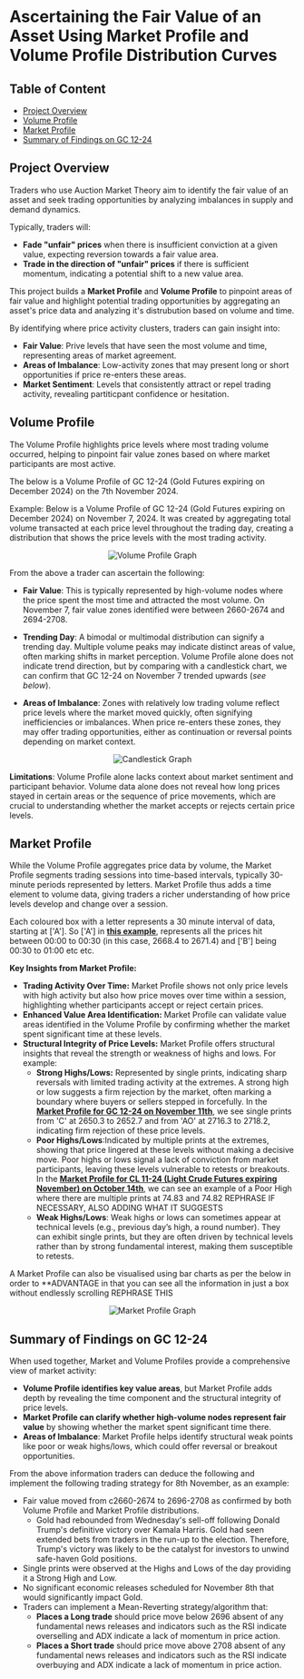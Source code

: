 # Ascertaining the Fair Value of an Asset Using Market Profile and Volume Profile Distribution Curves

## Table of Content
- [Project Overview](#project-overview)
- [Volume Profile](#volume-profile)
- [Market Profile](#market-profile)
- [Summary of Findings on GC 12-24](#summary-of-findings-on-gc-12-24)

## Project Overview
Traders who use Auction Market Theory aim to identify the fair value of an asset and seek trading opportunities by analyzing imbalances in supply and demand dynamics.

Typically, traders will:
- **Fade "unfair" prices** when there is insufficient conviction at a given value, expecting reversion towards a fair value area.
- **Trade in the direction of "unfair" prices** if there is sufficient momentum, indicating a potential shift to a new value area.

This project builds a **Market Profile** and **Volume Profile** to pinpoint areas of fair value and highlight potential trading opportunities by aggregating an asset's price data and analyzing it's distrubution based on volume and time. 

By identifying where price activity clusters, traders can gain insight into: 
- **Fair Value**: Prive levels that have seen the most volume and time, representing areas of market agreement.  
- **Areas of Imbalance**: Low-activity zones that may present long or short opportunities if price re-enters these areas. 
- **Market Sentiment**: Levels that consistently attract or repel trading activity, revealing partiticpant confidence or hesitation. 

## Volume Profile

The Volume Profile highlights price levels where most trading volume occurred, helping to pinpoint fair value zones based on where market participants are most active.

The below is a Volume Profile of GC 12-24 (Gold Futures expiring on December 2024) on the 7th November 2024. 

Example: Below is a Volume Profile of GC 12-24 (Gold Futures expiring on December 2024) on November 7, 2024. It was created by aggregating total volume transacted at each price level throughout the trading day, creating a distribution that shows the price levels with the most trading activity.

<p align="center">
  <img src="/QuantitativeAnalysisAndVisualization/MarketProfileVolumeProfile/images/VolumeProfile.png" alt="Volume Profile Graph">
</p>

From the above a trader can ascertain the following: 

- **Fair Value**: This is typically represented by high-volume nodes where the price spent the most time and attracted the most volume. On November 7, fair value zones identified were between 2660-2674 and 2694-2708.
    
- **Trending Day**: A bimodal or multimodal distribution can signify a trending day. Multiple volume peaks may indicate distinct areas of value, often marking shifts in market perception. Volume Profile alone does not indicate trend direction, but by comparing with a candlestick chart, we can confirm that GC 12-24 on November 7 trended upwards (*see below*).
  
- **Areas of Imbalance**: Zones with relatively low trading volume reflect price levels where the market moved quickly, often signifying inefficiencies or imbalances. When price re-enters these zones, they may offer trading opportunities, either as continuation or reversal points depending on market context.

<p align="center">
  <img src="/QuantitativeAnalysisAndVisualization/MarketProfileVolumeProfile/images/Candlestick.png" alt="Candlestick Graph">
</p>

**Limitations**: Volume Profile alone lacks context about market sentiment and participant behavior. Volume data alone does not reveal how long prices stayed in certain areas or the sequence of price movements, which are crucial to understanding whether the market accepts or rejects certain price levels.

## Market Profile

While the Volume Profile aggregates price data by volume, the Market Profile segments trading sessions into time-based intervals, typically 30-minute periods represented by letters. Market Profile thus adds a time element to volume data, giving traders a richer understanding of how price levels develop and change over a session.

Each coloured box with a letter represents a 30 minute interval of data, starting at ['A']. So ['A'] in [**this example**](https://github.com/linli2492/ProjectsPortfolio/tree/main/QuantitativeAnalysisAndVisualization/MarketProfileVolumeProfile/images/MarketProfileTPO.png), represents all the prices hit between 00:00 to 00:30 (in this case, 2668.4 to 2671.4) and ['B'] being 00:30 to 01:00 etc etc. 

**Key Insights from Market Profile:**
- **Trading Activity Over Time:** Market Profile shows not only price levels with high activity but also how price moves over time within a session, highlighting whether participants accept or reject certain prices.
- **Enhanced Value Area Identification:** Market Profile can validate value areas identified in the Volume Profile by confirming whether the market spent significant time at these levels.
- **Structural Integrity of Price Levels:** Market Profile offers structural insights that reveal the strength or weakness of highs and lows. For example:
  - **Strong Highs/Lows:** Represented by single prints, indicating sharp reversals with limited trading activity at the extremes. A strong high or low suggests a firm rejection by the market, often marking a boundary where buyers or sellers stepped in forcefully. In the [**Market Profile for GC 12-24 on November 11th**](https://github.com/linli2492/ProjectsPortfolio/tree/main/QuantitativeAnalysisAndVisualization/MarketProfileVolumeProfile/images/MarketProfileTPO.png), we see single prints from 'C' at 2650.3 to 2652.7 and from 'AO' at 2716.3 to 2718.2, indicating firm rejection of these price levels.
  - **Poor Highs/Lows**:Indicated by multiple prints at the extremes, showing that price lingered at these levels without making a decisive move. Poor highs or lows signal a lack of conviction from market participants, leaving these levels vulnerable to retests or breakouts. In the [**Market Profile for CL 11-24 (Light Crude Futures expiring November) on October 14th**](https://github.com/linli2492/ProjectsPortfolio/tree/main/QuantitativeAnalysisAndVisualization/MarketProfileVolumeProfile/images/MarketProfileTPOCL11-24.png), we can see an example of a Poor High where there are multiple prints at 74.83 and 74.82 REPHRASE IF NECESSARY, ALSO ADDING WHAT IT SUGGESTS
  - **Weak Highs/Lows**: Weak highs or lows can sometimes appear at technical levels (e.g., previous day’s high, a round number). They can exhibit single prints, but they are often driven by technical levels rather than by strong fundamental interest, making them susceptible to retests.

A Market Profile can also be visualised using bar charts as per the below in order to **ADVANTAGE in that you can see all the information in just a box without endlessly scrolling REPHRASE THIS
<p align="center">
  <img src="/QuantitativeAnalysisAndVisualization/MarketProfileVolumeProfile/images/MarketProfile.png" alt="Market Profile Graph">
</p>

## Summary of Findings on GC 12-24

When used together, Market and Volume Profiles provide a comprehensive view of market activity:
- **Volume Profile identifies key value areas**, but Market Profile adds depth by revealing the time component and the structural integrity of price levels.
- **Market Profile can clarify whether high-volume nodes represent fair value** by showing whether the market spent significant time there.
- **Areas of Imbalance**: Market Profile helps identify structural weak points like poor or weak highs/lows, which could offer reversal or breakout opportunities.

From the above information traders can deduce the following and implement the following trading strategy for 8th November, as an example: 
- Fair value moved from c2660-2674 to 2696-2708 as confirmed by both Volume Profile and Market Profile distributions.
  - Gold had rebounded from Wednesday's sell-off following Donald Trump's definitive victory over Kamala Harris. Gold had seen extended bets from traders in the run-up to the election. Therefore, Trump's victory was likely to be the catalyst for investors to unwind safe-haven Gold positions.
- Single prints were observed at the Highs and Lows of the day providing it a Strong High and Low.
- No significant economic releases scheduled for November 8th that would significantly impact Gold.
- Traders can implement a Mean-Reverting strategy/algorithm that:
  - **Places a Long trade** should price move below 2696 absent of any fundamental news releases and indicators such as the RSI indicate overselling and ADX indicate a lack of momentum in price action.
  - **Places a Short trade** should price move above 2708 absent of any fundamental news releases and indicators such as the RSI indicate overbuying and ADX indicate a lack of momentum in price action.

